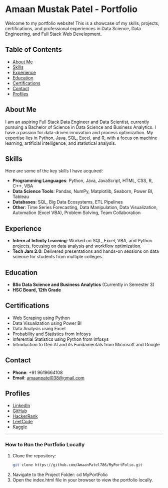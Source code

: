 # Amaan Mustak Patel - Portfolio

Welcome to my portfolio website! This is a showcase of my skills, projects, certifications, and professional experiences in Data Science, Data Engineering, and Full Stack Web Development.

## Table of Contents
- [About Me](#about-me)
- [Skills](#skills)
- [Experience](#experience)
- [Education](#education)
- [Certifications](#certifications)
- [Contact](#contact)
- [Profiles](#profiles)

## About Me
I am an aspiring Full Stack Data Engineer and Data Scientist, currently pursuing a Bachelor of Science in Data Science and Business Analytics. I have a passion for data-driven innovation and process optimization. My expertise lies in Python, Java, SQL, Excel, and R, with a focus on machine learning, artificial intelligence, and statistical analysis. 

## Skills
Here are some of the key skills I have acquired:
- **Programming Languages**: Python, Java, JavaScript, HTML, CSS, R, C++, VBA
- **Data Science Tools**: Pandas, NumPy, Matplotlib, Seaborn, Power BI, Tableau
- **Databases**: SQL, Big Data Ecosystems, ETL Pipelines
- **Other**: Time Series Forecasting, Data Manipulation, Data Visualization, Automation (Excel VBA), Problem Solving, Team Collaboration

## Experience
- **Intern at Infinity Learning**: Worked on SQL, Excel, VBA, and Python projects, focusing on data analysis and workflow optimization.
- **Tech Jam 2.0**: Delivered presentations and hands-on sessions on data science for students from multiple colleges.

## Education
- **BSc Data Science and Business Analytics** (Currently in Semester 3)
- **HSC Board, 12th Grade**

## Certifications
- Web Scraping using Python
- Data Visualization using Power BI
- Data Analysis using Excel
- Probability and Statistics from Infosys
- Inferential Statistics using Python from Infosys
- Introduction to Gen AI and its Fundamentals from Microsoft and Google

## Contact
- **Phone**: +91 9619664108
- **Email**: [amaanpatel038@gmail.com](mailto:amaanpatel038@gmail.com)

## Profiles
- [LinkedIn](https://www.linkedin.com/in/amaan-patel-4b2a73287/)
- [GitHub](https://github.com/AmaanPatel786)
- [HackerRank](https://www.hackerrank.com/profile/amaanpatel038)
- [LeetCode](https://leetcode.com/u/Jems123/)
- [Kaggle](https://www.kaggle.com/jems123)

---

### How to Run the Portfolio Locally
1. Clone the repository:
   ```bash
   git clone https://github.com/AmaanPatel786/MyPortFolio.git
2. Navigate to the Project Folder:
   cd MyPortFolio
3. Open the index.html file in your browser to view the portfolio locally.
